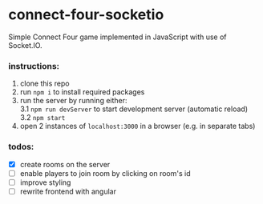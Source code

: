 # connect-four-socketio
Simple Connect Four game implemented in JavaScript with use of Socket.IO.

### instructions:
1. clone this repo
2. run `npm i` to install required packages
3. run the server by running either:  
	3.1 `npm run devServer` to start development server (automatic reload)  
	3.2 `npm start`
4. open 2 instances of `localhost:3000` in a browser (e.g. in separate tabs)

### todos:
- [x] create rooms on the server
- [ ] enable players to join room by clicking on room's id
- [ ] improve styling
- [ ] rewrite frontend with angular
